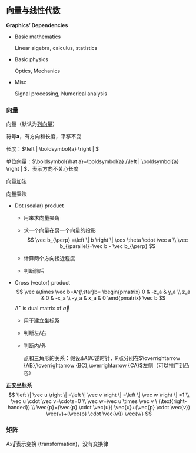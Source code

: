 ## 向量与线性代数

**Graphics’ Dependencies**

- Basic mathematics

  Linear algebra, calculus, statistics

- Basic physics

  Optics, Mechanics

- Misc

  Signal processing, Numerical analysis



### 向量

向量（默认为<u>列向量</u>）

符号$\boldsymbol{a}$，有方向和长度，平移不变

长度：$\left \| \boldsymbol{a} \right \| $

单位向量：$\boldsymbol{\hat a}=\boldsymbol{a} /\left \| \boldsymbol{a} \right \| $，表示方向不关心长度

向量加法

向量乘法

- Dot (scalar) product

  - 用来求向量夹角

  - 求一个向量在另一个向量的投影
    $$
    \vec b_{\perp} =\left \| b \right \| \cos \theta \cdot \vec a \\
    \vec b_{\parallel}=\vec b - \vec b_{\perp}
    $$
    
  - 计算两个方向接近程度
  
  - 判断前后
  
- Cross (vector) product
  $$
  \vec a\times \vec b=A^{\star}b=
  \begin{pmatrix}
  0  & -z_a & y_a \\
  z_a  & 0 & -x_a \\
   -y_a & x_a & 0
  \end{pmatrix}
  \vec b
  $$
  $A^{\star}$ is dual matrix of $\vec a$

  - 用于建立坐标系

  - 判断左/右

  - 判断内/外

    点和三角形的关系：假设$\Delta ABC$逆时针，P点分别在$\overrightarrow {AB},\overrightarrow {BC},\overrightarrow {CA}$左侧（可以推广到凸包）

  

**正交坐标系**
$$
\left \| \vec u \right \| =\left \| \vec v \right \| =\left \| \vec w \right \| =1 \\
\vec u \cdot \vec v=\cdots=0 \\
\vec w=\vec u \times \vec v \ (\text{right-handed}) \\
\vec{p}=(\vec{p} \cdot \vec{u}) \vec{u}+(\vec{p} \cdot \vec{v}) \vec{v}+(\vec{p} \cdot \vec{w}) \vec{w}
$$


### 矩阵

$A\vec x$表示变换 (transformation)，没有交换律



